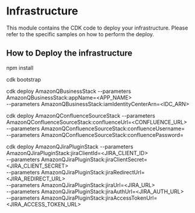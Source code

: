 # Infrastructure 

This module contains the CDK code to deploy your infrastructure. Please refer to the specific samples on how to perform the deploy.

## How to Deploy the infrastructure

npm install

cdk bootstrap

cdk deploy AmazonQBusinessStack --parameters AmazonQBusinessStack:appName=<APP_NAME> \
    --parameters AmazonQBusinessStack:iamIdentityCenterArn=<IDC_ARN>

cdk deploy AmazonQConfluenceSourceStack --parameters AmazonQConfluenceSourceStack:confluenceUrl=<CONFLUENCE_URL> \
    --parameters AmazonQConfluenceSourceStack:confluenceUsername=<EMAIL> \
    --parameters AmazonQConfluenceSourceStack:confluencePassword=<TOKEN>

cdk deploy AmazonQJiraPluginStack --parameters AmazonQJiraPluginStack:jiraClientId=<JIRA_CLIENT_ID> \
    --parameters AmazonQJiraPluginStack:jiraClientSecret=<JIRA_CLIENT_SECRET> \
    --parameters AmazonQJiraPluginStack:jiraRedirectUrl=<JIRA_REDIRECT_URL> \
    --parameters AmazonQJiraPluginStack:jiraUrl=<JIRA_URL> \
    --parameters AmazonQJiraPluginStack:jiraAuthUrl=<JIRA_AUTH_URL> \
    --parameters AmazonQJiraPluginStack:jiraAccessTokenUrl=<JIRA_ACCESS_TOKEN_URL>